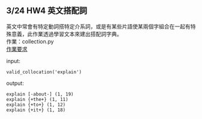 ## 3/24 HW4 英文搭配詞
英文中常會有特定動詞搭特定介系詞，或是有某些片語使某兩個字組合在一起有特殊意義，此作業透過學習文本來建出搭配詞字典。  
作業：collection.py  
[作業要求](https://hackmd.io/Fbx7_plFSqKRUbBXrUghxw?view)  

input:  
```
valid_collocation('explain')
```

output:  
```
explain [-about-] (1, 19)
explain {+the+} (1, 11)
explain {+to+} (1, 12)
explain {+it+} (1, 18)
```
